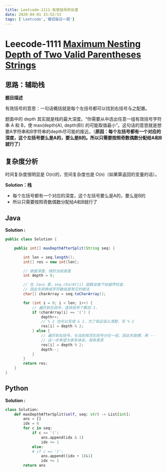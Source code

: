 ```yaml
---
title: Leetcode-1111-有效括号的长度
date: 2020-04-01 15:52:53
tags: ['Leetcode','春招每日一题']
---
```


# Leecode-1111 [Maximum Nesting Depth of Two Valid Parentheses Strings](https://leetcode-cn.com/problems/maximum-nesting-depth-of-two-valid-parentheses-strings/)

## **思路：辅助栈**

**题目描述**

有效括号的意思：一句话概括就是每个左括号都可以找到右括号与之配置。

题面中的 depth 其实就是栈的最大深度。“你需要从中选出任意一组有效括号字符串 A 和 B，使 max(depth(A), depth(B)) 的可能取值最小”。这句话的意思就是想要A字符串和B字符串的depth尽可能的接近。（**原因：每个左括号都有一个对应的深度，这个左括号要么是A的，要么是B的。所以只需要按照奇数偶数分配给A和B就行了）**

## **复杂度分析**

时间复杂度很明显是 O(n)的，空间复杂度也是 O(n)（如果算返回的变量的话）。

<!--more-->

**Solution：栈**

- 每个左括号都有一个对应的深度，这个左括号要么是A的，要么是B的
- 所以只需要按照奇数偶数分配给A和B就行了

## Java

**Solution :**

```java
public class Solution {

    public int[] maxDepthAfterSplit(String seq) {

        int len = seq.length();
        int[] res = new int[len];

        // 嵌套深度，栈的当前高度
        int depth = 0;

        // 在 Java 里，seq.charAt(i) 函数会做下标越界检查，
        // 因此先转换成字符数组是常见的做法
        char[] charArray = seq.toCharArray();

        for (int i = 0; i < len; i++) {
            // 遍历到左括号，连续括号个数加 1，
            if (charArray[i] == '(') {
                depth++;
                // % 2 也可以写成 & 1，为了保证语义清楚，写 % 2
                res[i] = depth % 2;
            } else {
                // 遍历到右括号，与当前栈顶左括号分在一组，因此先取模，再 --
                // 这一步希望大家多体会，很有意思
                res[i] = depth % 2;
                depth--;
            }
        }
        return res;
    }
}

```



## Python 



**Solution :**

```python
class Solution:
    def maxDepthAfterSplit(self, seq: str) -> List[int]:
        ans = []
        idx = 0
        for c in seq:
            if c == '(':
                ans.append(idx & 1)
                idx += 1
            else:
            # if c == ')':
                ans.append((idx + 1)&1)
                idx += 1
        return ans
```



